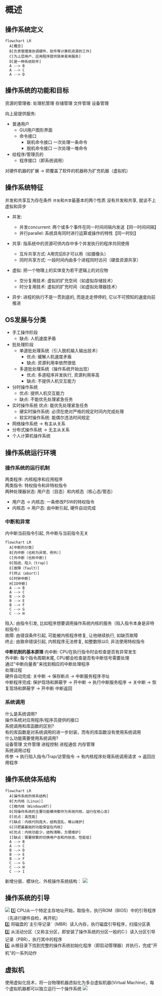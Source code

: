 # 概述

## 操作系统定义
```mermaid
flowchart LR
  A[概念]
  B[负责管理类协调硬件、软件等计算机资源的工作]
  C[为上层用户、应用程序提供简单易用服务]
  D[是一种系统软件]
  A --> B
  A --> C
  A --> D
```

## 操作系统的功能和目标

资源的管理者: 处理机管理 存储管理 文件管理 设备管理

向上层提供服务:
- 普通用户
  - GUI用户图形界面
  - 命令接口
    - 联机命令接口 一次处理一条命令
    - 脱机命令接口 一次处理一堆命令
- 给程序/管理员的
  - 程序接口（即系统调用）

对硬件机器的扩展 -> 把覆盖了软件的机器称为扩充机器（虚拟机）

## 操作系统特征
并发和共享互为存在条件
`并发`和`共享`最基本的两个性质
没有并发和共享, 就谈不上虚拟和异步
- 并发:
  - 并发concurrent: 两个或多个事件在同一时间间隔内发送【同一时间间隔】
  - 并行parallel: 系统具有同时进行运算或操作的特性【同一时刻】

- 共享: 指系统中的资源可供内存中多个并发执行的程序共同使用
  - 互斥共享方式: A用完后B才可以用（如摄像头）
  - 同时共享方式: 一段时间内由多个进程同时访问（硬盘资源共享）

- 虚拟: 把一个物理上的实体变为若干逻辑上的对应物
  - 空分复用技术: 虚拟的扩充空间（如虚拟存储技术）
  - 时分复用技术: 虚拟的扩充时间（如虚拟处理器技术）

- 异步: 进程的执行不是一贯到底的, 而是走走停停的, 它以不可预知的速度向前推进

## OS发展与分类
- 手工操作阶段
  - 缺点: 人机速度矛盾
- 批处理阶段
  - 单道批处理系统（引入脱机输入输出技术）
    - 优点: 缓解人机速度矛盾
    - 缺点: 资源利用率依然很低
  - 多道批处理系统（操作系统开始出现）
    - 优点: 多道程序并发执行, 资源利用率高
    - 缺点: 不提供人机交互能力
- 分时操作系统
  - 优点: 提供人机交互能力
  - 缺点: 不能优先处理紧急任务
- 实时操作系统 优点: 能优先处理紧急任务
  - 硬实时操作系统: 必须在绝对严格的规定时间内完成处理
  - 软实时操作系统: 能偶尔违法时间规定
- 网络操作系统 -> 有主从关系
- 分布式操作系统 -> 无主从关系
- 个人计算机操作系统

## 操作系统运行环境
### 操作系统的运行机制
两类程序: 内核程序和应用程序<br>
两类指令: 特权指令和非特权指令<br>
两种处理器状态: 用户态（目态）和内核态（核心态/管态）<br>

- 用户态 -> 内核态: 一条修改PSW的特权指令
- 内核态 -> 用户态: 由中断引起, 硬件自动完成

### 中断和异常
内中断当前指令引起, 外中断与当前指令无关
```mermaid
flowchart LR
  A[中断的分类]
  B[内中断（也称为异常、例外）]
  C[外中断（也称中断）]
  D[陷进、陷入（trap）]
  E[故障（fault）]
  F[终止（abort）]
  G[时钟中断]
  H[IO中断]
  A --> B
  A --> C
  B --> D
  B --> E
  B --> F
  C --> G
  C --> H
```
陷入: 由指令引发, 比如程序想要调用操作系统内核的服务（陷入指令本身是非特权指令）<br>
故障: 由错误条件引起, 可能被内核程序修复, 让他继续执行, 如缺页故障<br>
终止: 由致命错误引起, 内核程序无法修复, 如整数除以0, 非法使用特权指令<br>

**中断机制的基本原理**
内中断: CPU在执行指令时会检查是否有异常发生<br>
外中断: 每个指令周期末尾, CPU都会检查是否有中断信号需要处理<br>
通过"中断向量表"来找到相应的中断处理程序<br>
处理过程<br>
硬件自动完成: 关中断 -> 保存断点 -> 中断服务程序寻址<br>
中断程序完成: 保护现场和屏蔽字 -> 开中断 -> 执行中断服务程序 -> 关中断 -> 恢复现场和屏蔽字 -> 开中断 中断返回<br>

### 系统调用
什么是系统调用?<br>
操作系统对应用程序/程序员提供的接口<br>
系统调用和库函数的区别?<br>
有的库函数是对系统调用的进一步封装，而有的库函数没有使用系统调用<br>
什么功能需要使用系统调用?<br>
设备管理 文件管理 进程控制 进程通信 内存管理<br>
系统调用过程<br>
传参 -> 执行陷入指令/Trap/访管指令 -> 有内核程序处理系统调用请求 -> 返回应用程序<br>

## 操作系统体系结构
```mermaid
flowchart LR
  A[操作系统的体系结构]
  B[大内核（Linux）]
  C[微内核（WindowsNT）]
  D[将操作系统的主要功能模块都作为系统内核，运行在核心态]
  E[优点：高性能]
  F[缺点：内核代码庞大，结构混乱，难以维护]
  G[只把最基础的功能保留在内核]
  H[优点：内核功能少，结构清晰，方便维护]
  I[缺点：需要频繁的切换用户态和内核态，性能低]
  A --> B
  A --> C
  B --> D
  B --> E
  B --> F
  C --> G
  C --> H
  C --> I
```

新增分层、模块化、外核操作系统结构：
<img src="./img/操作系统体系结构.png" style="max-width=80%">

## 操作系统的引导
<img src="./img/操作系统开机过程.png" style="max-width=80%">
1️⃣ CPU从一个特定主存地址开始，取指令，执行ROM（BIOS）中的引导程序（先进行硬件自检，再开机）<br>
2️⃣ 将磁盘的`主引导记录`（MBR）读入内存，执行磁盘引导程序，扫描分区表<br>
3️⃣ 从活动分区（又称主分区，即安装了操作系统的分区一般的C:）读入分区引导记录（PBR），执行其中的程序<br>
4️⃣ 从根目录下找到完整的操作系统初始化程序（即启动管理器）并执行，完成"开机"的一系列动作<br>

## 虚拟机
使用虚拟化技术，将一台物理机器虑拟化为多台虚拟机器(Virtual Machine)，每个虚拟机器都可以独立运行一个操作系统
<img src="./img/两类虚拟机管理程序对比.png" style="max-width=80%">
